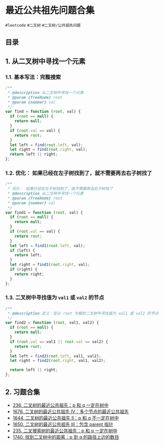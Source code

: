 
# 最近公共祖先问题合集

 `#leetcode` `#二叉树` `#二叉树/公共祖先问题`


## 目录
<!-- toc -->
 ## 1. 从二叉树中寻找一个元素 

### 1.1. 基本写法：完整搜索

```javascript
/**
 * @description 从二叉树中寻找一个元素
 * @param {TreeNode} root
 * @param {number} val
 */
var find = function (root, val) {
  if (root == null) {
    return null;
  }
  if (root.val == val) {
    return root;
  }
  let left = find(root.left, val);
  let right = find(root.right, val);
  return left || right;
};

```

### 1.2. 优化： 如果已经在左子树找到了，就不需要再去右子树找了

```javascript
/**
 * 优化： 如果已经在左子树找到了，就不需要再去右子树找了
 * @description 从二叉树中寻找一个元素
 * @param {TreeNode} root
 * @param {number} val
 */
var find1 = function (root, val) {
  if (root == null) {
    return null;
  }
  if (root.val == val) {
    return root;
  }
  let left = find1(root.left, val);
  if (left) {
    return left;
  }
  let right = find1(root.right, val);
  if (right) {
    return right;
  }
};
```

### 1.3. 二叉树中寻找值为 `val1` 或 `val2` 的节点

```javascript
/**
 * @description 定义：在以 root 为根的二叉树中寻找值为 val1 或 val2 的节点
 */
var find2 = function (root, val1, val2) {
  if (root == null) {
    return null;
  }
  if (root.val == val1 || root.val == val2) {
    return root;
  }
  let left = find2(root.left, val1, val2);
  let right = find2(root.right, val1, val2);

  return left || right;
};
```

## 2. 习题合集

- [236. 二叉树的最近公共祖先：p 和 q 一定在树中](/post/4A42HTRk.html)
- [1676. 二叉树的最近公共祖先 IV：多个节点的最近公共祖先](/post/fWaQsoze.html)
- [1644. 二叉树的最近公共祖先 II：p 和 q 不一定在树中](/post/ZXpbJEXs.html)
- [1650. 二叉树的最近公共祖先 III：包含 parent 指针](/post/xVf2w926.html)
- [235. 二叉搜索树的最近公共祖先：p 和 q 一定在树中](/post/F3UF3Met.html)
- [1740. 找到二叉树中的距离：p 到 q 的路径上边的数目](/post/8Er8Hyhb.html)